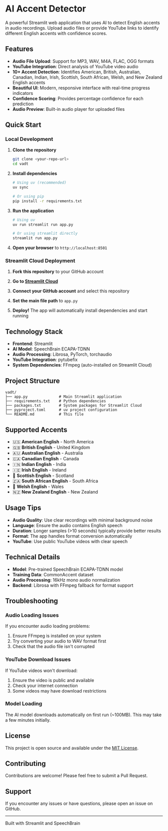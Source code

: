 # AI Accent Detector

A powerful Streamlit web application that uses AI to detect English accents in audio recordings. Upload audio files or provide YouTube links to identify different English accents with confidence scores.

## Features

- **Audio File Upload**: Support for MP3, WAV, M4A, FLAC, OGG formats
- **YouTube Integration**: Direct analysis of YouTube video audio
- **10+ Accent Detection**: Identifies American, British, Australian, Canadian, Indian, Irish, Scottish, South African, Welsh, and New Zealand English accents
- **Beautiful UI**: Modern, responsive interface with real-time progress indicators
- **Confidence Scoring**: Provides percentage confidence for each prediction
- **Audio Preview**: Built-in audio player for uploaded files

## Quick Start

### Local Development

1. **Clone the repository**
   ```bash
   git clone <your-repo-url>
   cd vadt
   ```

2. **Install dependencies**
   ```bash
   # Using uv (recommended)
   uv sync
   
   # Or using pip
   pip install -r requirements.txt
   ```

3. **Run the application**
   ```bash
   # Using uv
   uv run streamlit run app.py
   
   # Or using streamlit directly
   streamlit run app.py
   ```

4. **Open your browser** to `http://localhost:8501`

### Streamlit Cloud Deployment

1. **Fork this repository** to your GitHub account

2. **Go to [Streamlit Cloud](https://share.streamlit.io/)**

3. **Connect your GitHub account** and select this repository

4. **Set the main file path** to `app.py`

5. **Deploy!** The app will automatically install dependencies and start running

## Technology Stack

- **Frontend**: Streamlit
- **AI Model**: SpeechBrain ECAPA-TDNN
- **Audio Processing**: Librosa, PyTorch, torchaudio
- **YouTube Integration**: pytubefix
- **System Dependencies**: FFmpeg (auto-installed on Streamlit Cloud)

## Project Structure

```
vadt/
├── app.py              # Main Streamlit application
├── requirements.txt    # Python dependencies
├── packages.txt        # System packages for Streamlit Cloud
├── pyproject.toml      # uv project configuration
└── README.md           # This file
```

## Supported Accents

- 🇺🇸 **American English** - North America
- 🇬🇧 **British English** - United Kingdom  
- 🇦🇺 **Australian English** - Australia
- 🇨🇦 **Canadian English** - Canada
- 🇮🇳 **Indian English** - India
- 🇮🇪 **Irish English** - Ireland
- 🏴󠁧󠁢󠁳󠁣󠁴󠁿 **Scottish English** - Scotland
- 🇿🇦 **South African English** - South Africa
- 🏴󠁧󠁢󠁷󠁬󠁳󠁿 **Welsh English** - Wales
- 🇳🇿 **New Zealand English** - New Zealand

## Usage Tips

- **Audio Quality**: Use clear recordings with minimal background noise
- **Language**: Ensure the audio contains English speech
- **Duration**: Longer samples (>10 seconds) typically provide better results
- **Format**: The app handles format conversion automatically
- **YouTube**: Use public YouTube videos with clear speech

## Technical Details

- **Model**: Pre-trained SpeechBrain ECAPA-TDNN model
- **Training Data**: CommonAccent dataset
- **Audio Processing**: 16kHz mono audio normalization
- **Backend**: Librosa with FFmpeg fallback for format support

## Troubleshooting

### Audio Loading Issues
If you encounter audio loading problems:
1. Ensure FFmpeg is installed on your system
2. Try converting your audio to WAV format first
3. Check that the audio file isn't corrupted

### YouTube Download Issues
If YouTube videos won't download:
1. Ensure the video is public and available
2. Check your internet connection
3. Some videos may have download restrictions

### Model Loading
The AI model downloads automatically on first run (~100MB). This may take a few minutes initially.

## License

This project is open source and available under the [MIT License](LICENSE).

## Contributing

Contributions are welcome! Please feel free to submit a Pull Request.

## Support

If you encounter any issues or have questions, please open an issue on GitHub.

---

Built with Streamlit and SpeechBrain

